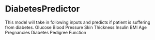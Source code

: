 # DiabetesPredictor

This model will take in following inputs and predicts if patient is suffering from diabetes.
  Glucose
  Blood Pressure
  Skin Thickness
  Insulin
  BMI
  Age
  Pregnancies
  Diabetes Pedigree Function
